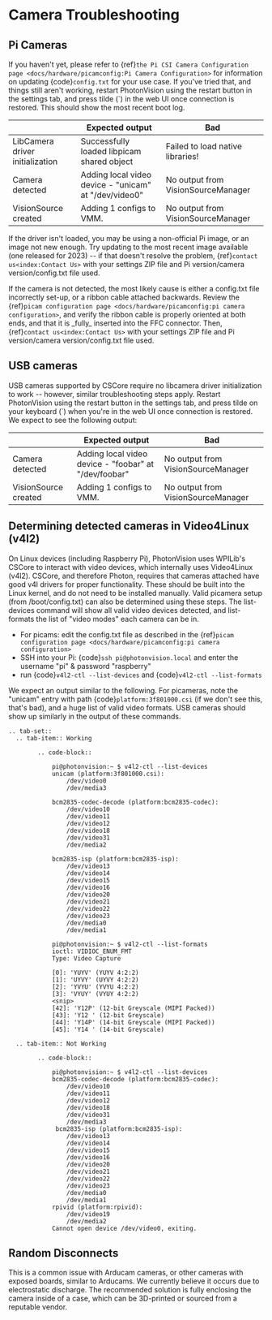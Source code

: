 # Camera Troubleshooting

## Pi Cameras

If you haven't yet, please refer to {ref}`the Pi CSI Camera Configuration page <docs/hardware/picamconfig:Pi Camera Configuration>` for information on updating {code}`config.txt` for your use case. If you've tried that, and things still aren't working, restart PhotonVision using the restart button in the settings tab, and press tilde (\`) in the web UI once connection is restored. This should show the most recent boot log.

|                                 | Expected output                                       | Bad                                |
| ------------------------------- | ----------------------------------------------------- | ---------------------------------- |
| LibCamera driver initialization | Successfully loaded libpicam shared object            | Failed to load native libraries!   |
| Camera detected                 | Adding local video device - "unicam" at "/dev/video0" | No output from VisionSourceManager |
| VisionSource created            | Adding 1 configs to VMM.                              | No output from VisionSourceManager |

If the driver isn't loaded, you may be using a non-official Pi image, or an image not new enough. Try updating to the most recent image available (one released for 2023) -- if that doesn't resolve the problem, {ref}`contact us<index:Contact Us>` with your settings ZIP file and Pi version/camera version/config.txt file used.

If the camera is not detected, the most likely cause is either a config.txt file incorrectly set-up, or a ribbon cable attached backwards. Review the {ref}`picam configuration page <docs/hardware/picamconfig:pi camera configuration>`, and verify the ribbon cable is properly oriented at both ends, and that it is \_fully\_ inserted into the FFC connector. Then, {ref}`contact us<index:Contact Us>` with your settings ZIP file and Pi version/camera version/config.txt file used.

## USB cameras

USB cameras supported by CSCore require no libcamera driver initialization to work -- however, similar troubleshooting steps apply. Restart PhotonVision using the restart button in the settings tab, and press tilde on your keyboard (\`) when you're in the web UI once connection is restored. We expect to see the following output:

|                      | Expected output                                       | Bad                                |
| -------------------- | ----------------------------------------------------- | ---------------------------------- |
| Camera detected      | Adding local video device - "foobar" at "/dev/foobar" | No output from VisionSourceManager |
| VisionSource created | Adding 1 configs to VMM.                              | No output from VisionSourceManager |

## Determining detected cameras in Video4Linux (v4l2)

On Linux devices (including Raspberry Pi), PhotonVision uses WPILib's CSCore to interact with video devices, which internally uses Video4Linux (v4l2). CSCore, and therefore Photon, requires that cameras attached have good v4l drivers for proper functionality. These should be built into the Linux kernel, and do not need to be installed manually. Valid picamera setup (from /boot/config.txt) can also be determined using these steps. The list-devices command will show all valid video devices detected, and list-formats the list of "video modes" each camera can be in.

- For picams: edit the config.txt file as described in the {ref}`picam configuration page <docs/hardware/picamconfig:pi camera configuration>`
- SSH into your Pi: {code}`ssh pi@photonvision.local` and enter the username "pi" & password "raspberry"
- run {code}`v4l2-ctl --list-devices` and {code}`v4l2-ctl --list-formats`

We expect an output similar to the following. For picameras, note the "unicam" entry with path {code}`platform:3f801000.csi` (if we don't see this, that's bad), and a huge list of valid video formats. USB cameras should show up similarly in the output of these commands.

```{eval-rst}
.. tab-set::
  .. tab-item:: Working

        .. code-block::

            pi@photonvision:~ $ v4l2-ctl --list-devices
            unicam (platform:3f801000.csi):
                /dev/video0
                /dev/media3

            bcm2835-codec-decode (platform:bcm2835-codec):
                /dev/video10
                /dev/video11
                /dev/video12
                /dev/video18
                /dev/video31
                /dev/media2

            bcm2835-isp (platform:bcm2835-isp):
                /dev/video13
                /dev/video14
                /dev/video15
                /dev/video16
                /dev/video20
                /dev/video21
                /dev/video22
                /dev/video23
                /dev/media0
                /dev/media1

            pi@photonvision:~ $ v4l2-ctl --list-formats
            ioctl: VIDIOC_ENUM_FMT
            Type: Video Capture

            [0]: 'YUYV' (YUYV 4:2:2)
            [1]: 'UYVY' (UYVY 4:2:2)
            [2]: 'YVYU' (YVYU 4:2:2)
            [3]: 'VYUY' (VYUY 4:2:2)
            <snip>
            [42]: 'Y12P' (12-bit Greyscale (MIPI Packed))
            [43]: 'Y12 ' (12-bit Greyscale)
            [44]: 'Y14P' (14-bit Greyscale (MIPI Packed))
            [45]: 'Y14 ' (14-bit Greyscale)

  .. tab-item:: Not Working

        .. code-block::

            pi@photonvision:~ $ v4l2-ctl --list-devices
            bcm2835-codec-decode (platform:bcm2835-codec):
                /dev/video10
                /dev/video11
                /dev/video12
                /dev/video18
                /dev/video31
                /dev/media3
             bcm2835-isp (platform:bcm2835-isp):
                /dev/video13
                /dev/video14
                /dev/video15
                /dev/video16
                /dev/video20
                /dev/video21
                /dev/video22
                /dev/video23
                /dev/media0
                /dev/media1
            rpivid (platform:rpivid):
                /dev/video19
                /dev/media2
            Cannot open device /dev/video0, exiting.
```

## Random Disconnects

This is a common issue with Arducam cameras, or other cameras with exposed boards, similar to Arducams. We currently believe it occurs due to electrostatic discharge. The recommended solution is fully enclosing the camera inside of a case, which can be 3D-printed or sourced from a reputable vendor.
